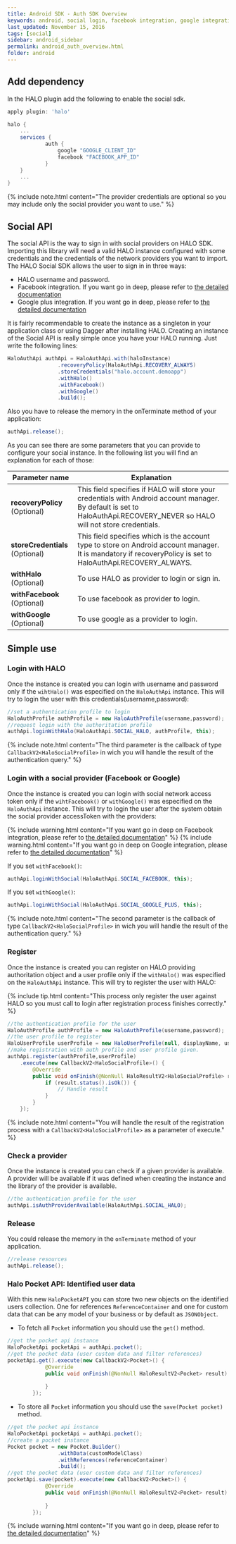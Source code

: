 ```yaml
---
title: Android SDK - Auth SDK Overview
keywords: android, social login, facebook integration, google integration, auth
last_updated: November 15, 2016
tags: [social]
sidebar: android_sidebar
permalink: android_auth_overview.html
folder: android
---
```


## Add dependency

In the HALO plugin add the following to enable the social sdk.

```groovy
apply plugin: 'halo'

halo {
	...
	services {
            auth {
                google "GOOGLE_CLIENT_ID"
                facebook "FACEBOOK_APP_ID"
            }
	}
	...
}
```

{% include note.html content="The provider credentials are optional so you may include only the social provider you want to use." %}

## Social API

The social API is the way to sign in with social providers on HALO SDK. Importing this library will need a valid HALO instance configured with some credentials and the credentials of the network providers you want to import.
The HALO Social SDK allows the user to sign in in three ways:

* HALO username and password.
* Facebook integration. If you want go in deep, please refer to [the detailed documentation](android_social_provider_facebook.html)
* Google plus integration. If you want go in deep, please refer to [the detailed documentation](android_social_provider_google.html)

It is fairly recommendable to create the instance as a singleton in your application class or using Dagger after installing HALO. Creating an instance of the Social API is really simple once you have your HALO running. Just write the following lines:

```java
HaloAuthApi authApi = HaloAuthApi.with(haloInstance)
                .recoveryPolicy(HaloAuthApi.RECOVERY_ALWAYS)
                .storeCredentials("halo.account.demoapp")
                .withHalo()
                .withFacebook()
                .withGoogle()
                .build();
```
Also you have to release the memory in the onTerminate method of your application:

```java
authApi.release();
```


As you can see there are some parameters that you can provide to configure your social instance. In the following list you will find an explanation for each of those:

| Parameter name                 | Explanation                                                                                                                                                        |
|--------------------------------|--------------------------------------------------------------------------------------------------------------------------------------------------------------------|
| **recoveryPolicy** (Optional)  | This field specifies if HALO will store your credentials with Android account manager. By default is set to HaloAuthApi.RECOVERY_NEVER so HALO will not store credentials.|
| **storeCredentials** (Optional)| This field specifies which is the account type to store on Android account manager. It is mandatory if recoveryPolicy is set to HaloAuthApi.RECOVERY_ALWAYS.              |
| **withHalo** (Optional)        | To use HALO as provider to login or sign in.                                                                                                                            |
| **withFacebook** (Optional)    | To use facebook as provider to login.                                                                                                                             |
| **withGoogle** (Optional)      | To use google as a provider to login.                                                                                                                             |


## Simple use

### Login with HALO
Once the instance is created you can login with username and password only if the ```wihtHalo()``` was especified on the ```HaloAuthApi``` instance. This will try to login the user with this credentials(username,password):

```java
//set a authentication profile to login
HaloAuthProfile authProfile = new HaloAuthProfile(username,password);
//request login with the authoritation profile
authApi.loginWithHalo(HaloAuthApi.SOCIAL_HALO, authProfile, this);
```

{% include note.html content="The third parameter is the callback of type ```CallbackV2<HaloSocialProfile>``` in wich you will handle the result of the authentication query." %}


### Login with a social provider (Facebook or Google)
Once the instance is created you can login with social network access token only if the ```wihtFacebook()``` or ```withGoogle()``` was especified on the ```HaloAuthApi``` instance. This will try to login the user after the system obtain the social provider accessToken with the providers:

{% include warning.html content="If you want go in deep on Facebook integration, please refer to [the detailed documentation](android_social_provider_facebook.html)" %}
{% include warning.html content="If you want go in deep on Google integration, please refer to [the detailed documentation](android_social_provider_google.html)" %}

If you set ```withFacebook()```:

```java
authApi.loginWithSocial(HaloAuthApi.SOCIAL_FACEBOOK, this);
```

If you set ```withGoogle()```:

```java
authApi.loginWithSocial(HaloAuthApi.SOCIAL_GOOGLE_PLUS, this);
```

{% include note.html content="The second parameter is the callback of type ```CallbackV2<HaloSocialProfile>``` in wich you will handle the result of the authentication query." %}

### Register
Once the instance is created you can register on HALO providing authoritation object and a user profile only if the ```withHalo()``` was especified on the ```HaloAuthApi``` instance. This will try to register the user with HALO:

{% include tip.html content="This process only register the user against HALO so you must call to login after registration process finishes correctly." %}

```java
//the authentication profile for the user
HaloAuthProfile authProfile = new HaloAuthProfile(username,password);
//the user profile to register
HaloUserProfile userProfile = new HaloUserProfile(null, displayName, username, password, photoUrl, email);
//make registration with auth profile and user profile given.
authApi.register(authProfile,userProfile)
    .execute(new CallbackV2<HaloSocialProfile>() {
        @Override
        public void onFinish(@NonNull HaloResultV2<HaloSocialProfile> result) {
            if (result.status().isOk()) { 
                // Handle result
            }
        }
    });
```
{% include note.html content="You will handle the result of the registration process with a ```CallbackV2<HaloSocialProfile>``` as a parameter of execute." %}

### Check a provider

Once the instance is created you can check if a given provider is available. A provider will be available if it was defined when creating the instance and the library of the provider is available.

```java
//the authentication profile for the user
authApi.isAuthProviderAvailable(HaloAuthApi.SOCIAL_HALO);
```

### Release 

You could release the memory in the ```onTerminate``` method of your application.


```java
//release resources
authApi.release();
```

### Halo Pocket API: Identified user data

With this new ```HaloPocketAPI``` you can store two new objects on the identified users collection. One for references ```ReferenceContainer``` and one for custom data that can be any model of your business or by default as ```JSONObject```. 

- To fetch all ```Pocket``` information you should use the ```get()``` method.

```java
//get the pocket api instance
HaloPocketApi pocketApi = authApi.pocket();
//get the pocket data (user custom data and filter references)
pocketApi.get().execute(new CallbackV2<Pocket>() {
            @Override
            public void onFinish(@NonNull HaloResultV2<Pocket> result) {
                        
            }
        });
```

- To store all ```Pocket``` information you should use the ```save(Pocket pocket)``` method.

```java
//get the pocket api instance
HaloPocketApi pocketApi = authApi.pocket();
//create a pocket instance
Pocket pocket = new Pocket.Builder()
                .withData(customModelClass)
                .withReferences(referenceContainer)
                .build();
//get the pocket data (user custom data and filter references)
pocketApi.save(pocket).execute(new CallbackV2<Pocket>() {
            @Override
            public void onFinish(@NonNull HaloResultV2<Pocket> result) {
                        
            }
        });
```

{% include warning.html content="If you want go in deep, please refer to [the detailed documentation](android_pocket_api.html)" %}




